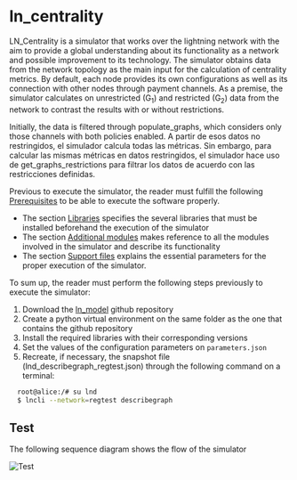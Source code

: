# ln_centrality
LN_Centrality is a simulator that works over the lightning network with the aim to provide a global understanding about its functionality as a network and possible improvement to its technology.
The simulator obtains data from the network topology as the main input for the calculation of centrality metrics. By default, each node provides its own configurations as well as its connection with other nodes through payment channels.
As a premise, the simulator calculates on unrestricted (G<sub>1</sub>) and restricted (G<sub>2</sub>) data from the network to contrast the results with or without restrictions.

Initially, the data is filtered through populate_graphs, which considers only those channels with both policies enabled. A partir de esos datos no restringidos, el simulador calcula todas las métricas. Sin embargo, para calcular las mismas métricas en datos restringidos, el simulador hace uso de get_graphs_restrictions para filtrar los datos de acuerdo con las restricciones definidas. 

Previous to execute the simulator, the reader must fulfill the following [Prerequisites](PREREQUISITES.md) to be able to execute the software properly.

* The section [Libraries](./PREREQUISITES.md#libraries) specifies the several libraries that must be installed beforehand the execution of the simulator
* The section [Additional modules](./PREREQUISITES.md#additional-modules) makes reference to all the modules involved in the simulator and describe its functionality
* The section [Support files](./PREREQUISITES.md#support-files) explains the essential parameters for the proper execution of the simulator.

To sum up, the reader must perform the following steps previously to execute the simulator:

1. Download the [ln_model](https://github.com/StvanLeo/ln_centrality.git) github repository
2. Create a python virtual environment on the same folder as the one that contains the github repository
3. Install the required libraries with their corresponding versions
4. Set the values of the configuration parameters on `parameters.json`
8. Recreate, if necessary, the snapshot file (lnd_describegraph_regtest.json) through the following command on a terminal:
```sh
  root@alice:/# su lnd
  $ lncli --network=regtest describegraph
```

## Test

The following sequence diagram shows the flow of the simulator

<!---![Test](http://www.plantuml.com/plantuml/png/XLJ1Sfmm3Btp5RfrSsdlxA59RvrfPZ9DBvtPYu85k34ojKKs_7rbGnZSakaUTW2_z_Ia9xYDWa6cmLLLlgegsyBfcqS31WMX3Nw02pyoZh7tyla6f2U6qqpnfWAetORqhUBO6ugVcXwPoSKBPph2h-WPMkled3WT2HXgSN828mOSI2X4g21f87JsXHXKIT4gGd1YdsebOr6fh8ICp9WtG-WiPajQ8A6-FW0Q4oX6nQvgs-7eW-mVBsLe66LE4iJ6jjNoh_Z2vSPATkwH9tJmWwByDHY0Qs-TYdwdtvCU9xTqXGUS1s85sxY3Pb-F9F22Ji6vkS5FhAm8Lt9E9wjNFjZECY3hn5NIyfojn7CfyZHlq_L14Q9izPQnshcppRmqj2CUcWr-4Zgm2h24SJTQK7oOLsGvWV9NDvwP6W7nQt3dVp7qIeqAWMEp5owHsqgyp_z9_242kiu7A_rGyfTO2rv7ibI2g-AXzsCiEUiIvEmWIfWQcOBwscdc2PQ-wY_EDyzll5rAz_XCvUDIe6onreYRO9y8KeeoZtdxXUBAhGEXoVSVY_TiI_MElJ83s65qb6gYMCzBiFHgTNUhVQmZXTQ78Il2gNNOtRn5gvsJWezppVOkN5OvY7frLMnOOQJGNzqSxqEPuF7PSNRvBRem6WCscrVzwOZzT9pX-wcNuHKRTy1ORrVzU3YBUlZFlYnjuWijCuYfdq1nSiL6hD-pfYTjgF4XQ6oyVXzJT1gS3q86ke1ZVwwY-B6gRfKs3UuF)--->
![Test](http://www.plantuml.com/plantuml/png/bOynJWGn34NxdCBbRWFzRi4UW8vs6clpCmaazYZsBEBsJ4QCaEZeOldzv_oRENTVMmtsKMJXpesQYjvprmRolYBiI0WbqUbLEL9aPqhRVXA3aoPw4ruigzlBcJn3wFG5EmUYIpq20vj4DCAUxvb5K6sIOI6cf3MYJ_9PF9CTiclO6D19z1-gTrEXL2gsjCIImcM6KqJYjJhj1U7eDYHCStb0QAYkuMBu2nmBVe0Ql9UxaUlnVFgzDQu8EZksULuxZFOkdd5yUP8n_4Il8PZh4cwGkBRw3G00)

<!---
```puml
@startuml
skinparam monochrome true
start

if (Load data from\nset of Snapshots?) then (yes)
  :load data of \nnodes/channels\nfrom a folder\nwith snapshots;
else (no)
  :load data of \nnodes/channels\nfrom a json file;
endif
:get default parameters of a given node;
:set parameters of node;
:save metrics to metrics.json file;
:generate figures with the data of\nthe metrics;

stop
@enduml
```
--->